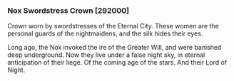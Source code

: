 ### Nox Swordstress Crown [292000]

Crown worn by swordstresses of the Eternal City. These women are the personal guards of the nightmaidens, and the silk hides their eyes.

Long ago, the Nox invoked the ire of the Greater Will, and were banished deep underground. Now they live under a false night sky, in eternal anticipation of their liege. Of the coming age of the stars. And their Lord of Night.